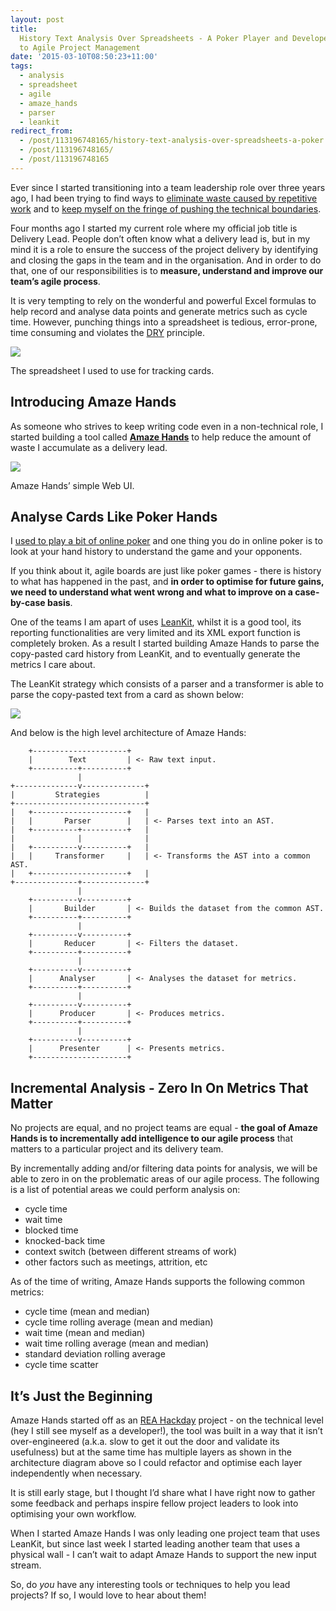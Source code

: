```yaml
---
layout: post
title:
  History Text Analysis Over Spreadsheets - A Poker Player and Developer's Road
  to Agile Project Management
date: '2015-03-10T08:50:23+11:00'
tags:
  - analysis
  - spreadsheet
  - agile
  - amaze_hands
  - parser
  - leankit
redirect_from:
  - /post/113196748165/history-text-analysis-over-spreadsheets-a-poker
  - /post/113196748165/
  - /post/113196748165
---
```


Ever since I started transitioning into a team leadership role over three years ago, I had been trying to find ways to [eliminate waste caused by repetitive work](https://github.com/fredwu/security_guard) and to [keep myself on the fringe of pushing the technical boundaries](/blog/2013-06-27-datamappify-a-new-take-on-decoupling-domain/).

Four months ago I started my current role where my official job title is Delivery Lead. People don’t often know what a delivery lead is, but in my mind it is a role to ensure the success of the project delivery by identifying and closing the gaps in the team and in the organisation. And in order to do that, one of our responsibilities is to **measure, understand and improve our team’s agile process**.

It is very tempting to rely on the wonderful and powerful Excel formulas to help record and analyse data points and generate metrics such as cycle time. However, punching things into a spreadsheet is tedious, error-prone, time consuming and violates the [DRY](http://en.wikipedia.org/wiki/Don%27t_repeat_yourself) principle.

![](/img/posts/old/tumblr_nkwh303UV51qb7ot5o2_r1_1280.png)

The spreadsheet I used to use for tracking cards.

## Introducing Amaze Hands

As someone who strives to keep writing code even in a non-technical role, I started building a tool called **[Amaze Hands](https://github.com/fredwu/amaze_hands)** to help reduce the amount of waste I accumulate as a delivery lead.

![](/img/posts/old/tumblr_nkwh303UV51qb7ot5o3_r1_1280.png)

Amaze Hands’ simple Web UI.

## Analyse Cards Like Poker Hands

I [used to play a bit of online poker](http://www.officialpokerrankings.com/fulltiltpoker/fredwu/poker/results/951A4EB3CE854778A584E3E92B2C7B1B.html?t=2) and one thing you do in online poker is to look at your hand history to understand the game and your opponents.

If you think about it, agile boards are just like poker games - there is history to what has happened in the past, and **in order to optimise for future gains, we need to understand what went wrong and what to improve on a case-by-case basis**.

One of the teams I am apart of uses [LeanKit](http://leankit.com/), whilst it is a good tool, its reporting functionalities are very limited and its XML export function is completely broken. As a result I started building Amaze Hands to parse the copy-pasted card history from LeanKit, and to eventually generate the metrics I care about.

The LeanKit strategy which consists of a parser and a transformer is able to parse the copy-pasted text from a card as shown below:

![](/img/posts/old/tumblr_nkwh303UV51qb7ot5o1_1280.png)

And below is the high level architecture of Amaze Hands:

```
    +---------------------+
    |        Text         | <- Raw text input.
    +----------+----------+
               |
+--------------v--------------+
|         Strategies          |
+-----------------------------+
|   +---------------------+   |
|   |       Parser        |   | <- Parses text into an AST.
|   +----------+----------+   |
|              |              |
|   +----------v----------+   |
|   |     Transformer     |   | <- Transforms the AST into a common AST.
|   +---------------------+   |
+--------------+--------------+
               |
    +----------v----------+
    |       Builder       | <- Builds the dataset from the common AST.
    +----------+----------+
               |
    +----------v----------+
    |       Reducer       | <- Filters the dataset.
    +----------+----------+
               |
    +----------v----------+
    |      Analyser       | <- Analyses the dataset for metrics.
    +----------+----------+
               |
    +----------v----------+
    |      Producer       | <- Produces metrics.
    +----------+----------+
               |
    +----------v----------+
    |      Presenter      | <- Presents metrics.
    +---------------------+
```

## Incremental Analysis - Zero In On Metrics That Matter

No projects are equal, and no project teams are equal - **the goal of Amaze Hands is to incrementally add intelligence to our agile process** that matters to a particular project and its delivery team.

By incrementally adding and/or filtering data points for analysis, we will be able to zero in on the problematic areas of our agile process. The following is a list of potential areas we could perform analysis on:

- cycle time
- wait time
- blocked time
- knocked-back time
- context switch (between different streams of work)
- other factors such as meetings, attrition, etc

As of the time of writing, Amaze Hands supports the following common metrics:

- cycle time (mean and median)
- cycle time rolling average (mean and median)
- wait time (mean and median)
- wait time rolling average (mean and median)
- standard deviation rolling average
- cycle time scatter

## It’s Just the Beginning

Amaze Hands started off as an [REA Hackday](http://hackday.com.au/) project - on the technical level (hey I still see myself as a developer!), the tool was built in a way that it isn’t over-engineered (a.k.a. slow to get it out the door and validate its usefulness) but at the same time has multiple layers as shown in the architecture diagram above so I could refactor and optimise each layer independently when necessary.

It is still early stage, but I thought I’d share what I have right now to gather some feedback and perhaps inspire fellow project leaders to look into optimising your own workflow.

When I started Amaze Hands I was only leading one project team that uses LeanKit, but since last week I started leading another team that uses a physical wall - I can’t wait to adapt Amaze Hands to support the new input stream.

So, do _you_ have any interesting tools or techniques to help you lead projects? If so, I would love to hear about them!
